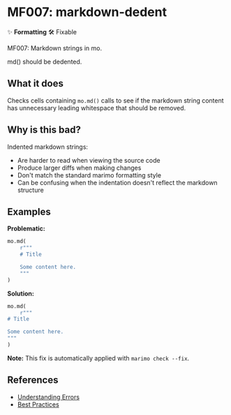 # MF007: markdown-dedent

✨ **Formatting** 🛠️ Fixable

MF007: Markdown strings in mo.

md() should be dedented.

## What it does

Checks cells containing `mo.md()` calls to see if the markdown string
content has unnecessary leading whitespace that should be removed.

## Why is this bad?

Indented markdown strings:
- Are harder to read when viewing the source code
- Produce larger diffs when making changes
- Don't match the standard marimo formatting style
- Can be confusing when the indentation doesn't reflect the markdown structure

## Examples

**Problematic:**
```python
mo.md(
    r"""
    # Title

    Some content here.
    """
)
```

**Solution:**
```python
mo.md(
    r"""
# Title

Some content here.
"""
)
```

**Note:** This fix is automatically applied with `marimo check --fix`.

## References

- [Understanding Errors](https://docs.marimo.io/guides/understanding_errors/)
- [Best Practices](https://docs.marimo.io/guides/best_practices/)

